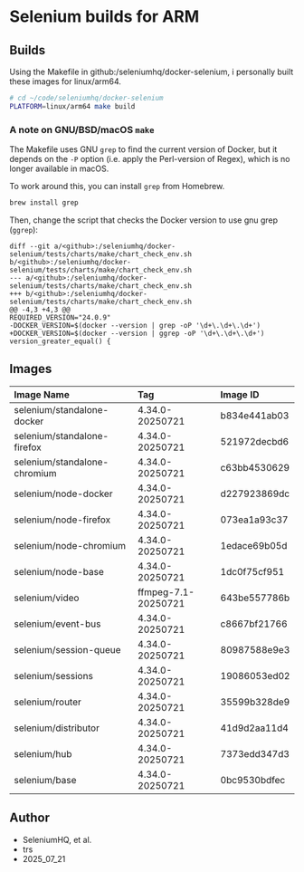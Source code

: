 # Selenium builds for ARM

## Builds

Using the Makefile in github:/seleniumhq/docker-selenium,
i personally built these images for linux/arm64.

```bash
# cd ~/code/seleniumhq/docker-selenium
PLATFORM=linux/arm64 make build
```

### A note on GNU/BSD/macOS `make`

The Makefile uses GNU `grep` to find the current version of Docker, 
but it depends on the `-P` option (i.e. apply the Perl-version of Regex), which 
is no longer available in macOS.

To work around this, you can install `grep` from Homebrew.  

```bash
brew install grep
```

Then, change the script that checks the Docker version to use gnu grep (`ggrep`):  

```
diff --git a/<github>:/seleniumhq/docker-selenium/tests/charts/make/chart_check_env.sh b/<github>:/seleniumhq/docker-selenium/tests/charts/make/chart_check_env.sh
--- a/<github>:/seleniumhq/docker-selenium/tests/charts/make/chart_check_env.sh
+++ b/<github>:/seleniumhq/docker-selenium/tests/charts/make/chart_check_env.sh
@@ -4,3 +4,3 @@
REQUIRED_VERSION="24.0.9"
-DOCKER_VERSION=$(docker --version | grep -oP '\d+\.\d+\.\d+')
+DOCKER_VERSION=$(docker --version | ggrep -oP '\d+\.\d+\.\d+')
version_greater_equal() {
```

## Images

| Image Name                   | Tag                 | Image ID     |
|:-----------------------------|:--------------------|:-------------|
| selenium/standalone-docker   | 4.34.0-20250721     | b834e441ab03 | 
| selenium/standalone-firefox  | 4.34.0-20250721     | 521972decbd6 |  
| selenium/standalone-chromium | 4.34.0-20250721     | c63bb4530629 |  
| selenium/node-docker         | 4.34.0-20250721     | d227923869dc |  
| selenium/node-firefox        | 4.34.0-20250721     | 073ea1a93c37 | 
| selenium/node-chromium       | 4.34.0-20250721     | 1edace69b05d |   
| selenium/node-base           | 4.34.0-20250721     | 1dc0f75cf951 | 
| selenium/video               | ffmpeg-7.1-20250721 | 643be557786b |  
| selenium/event-bus           | 4.34.0-20250721     | c8667bf21766 | 
| selenium/session-queue       | 4.34.0-20250721     | 80987588e9e3 |  
| selenium/sessions            | 4.34.0-20250721     | 19086053ed02 | 
| selenium/router              | 4.34.0-20250721     | 35599b328de9 |  
| selenium/distributor         | 4.34.0-20250721     | 41d9d2aa11d4 | 
| selenium/hub                 | 4.34.0-20250721     | 7373edd347d3 |  
| selenium/base                | 4.34.0-20250721     | 0bc9530bdfec | 

## Author
 
 - SeleniumHQ, et al.
 - trs
 - 2025_07_21

